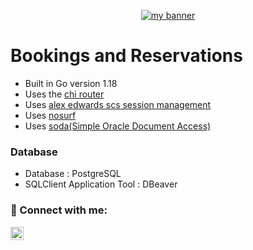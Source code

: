 <p align="center">
  <a href="https://www.yushi.dev/" target="_blank" rel="noreferrer"><img src="https://user-images.githubusercontent.com/75753187/123350185-74ce0900-d528-11eb-848d-d92955dbb944.png" alt="my banner"></a>
</p>

# Bookings and Reservations
- Built in Go version 1.18
- Uses the [chi router](github.com/go-chi/chi)
- Uses [alex edwards scs session management](github.com/alexedwards/scs)
- Uses [nosurf](github.com/justinas/nosurf)
- Uses [soda(Simple Oracle Document Access)](github.com/gobuffalo/pop/v6/soda@latest)
### Database
- Database : PostgreSQL 
- SQLClient Application Tool : DBeaver



### 🤝 Connect with me:

<a href="www.linkedin.com/in/shobhit-dimri"><img align="left" src="https://raw.githubusercontent.com/yushi1007/yushi1007/main/images/linkedin.svg" alt="ShobhitDimri | LinkedIn" width="21px"/></a>